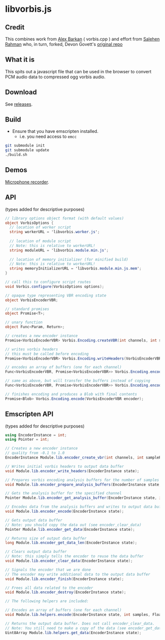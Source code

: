 # libvorbis.js

## Credit

This combines work from [Alex Barkan](http://hotcashew.com/2014/02/chrome-audio-api-and-ogg-vorbis/) ( vorbis.cpp ) and effort from  [Salehen Rahman](https://github.com/shovon/libvorbis.js) who, in turn, forked, Devon Govett's [original repo](https://github.com/devongovett/ogg.js)

## What it is

This spits out a javascript file that can be used in the browser to convert PCM audio data to compressed ogg vorbis audio.

## Download

See [releases](https://github.com/Garciat/libvorbis.js/releases).

## Build

- Ensure that you have emscripten installed.
  - i.e. you need access to `emcc`

```bash
git submodule init
git submodule update
./build.sh
```

## Demos

[Microphone recorder](http://garciat.com/libvorbis.js/demos/microphone-recorder.html).

## API

(types added for descriptive purposes)

```csharp
// library options object format (with default values)
object VorbisOptions {
  // location of worker script
  string workerURL = 'libvorbis.worker.js';
  
  // location of module script
  // Note: this is relative to workerURL!
  string moduleURL = 'libvorbis.module.min.js';
  
  // location of memory initializer (for minified build)
  // Note: this is relative to workerURL!
  string memoryInitializerURL = 'libvorbis.module.min.js.mem';
}

// call this to configure script routes
void Vorbis.configure(VorbisOptions options);

// opaque type representing VBR encoding state
object VorbisEncoderVBR;

// standard promises
object Promise<T>;

// unary function
object Func<Param, Return>;

// creates a new encoder instance
Promise<VorbisEncoderVBR> Vorbis.Encoding.createVBR(int channels, int sampleRate, float quality);

// writes vorbis headers
// this must be called before encoding
Promise<VorbisEncoderVBR> Vorbis.Encoding.writeHeaders(VorbisEncoderVBR encoder);

// encodes an array of buffers (one for each channel)
Func<VorbisEncoderVBR, Promise<VorbisEncoderVBR>> Vorbis.Encoding.encode(int samples, Float32Array[] buffers);

// same as above, but will transfer the buffers instead of copying
Func<VorbisEncoderVBR, Promise<VorbisEncoderVBR>> Vorbis.Encoding.encodeTransfer(int samples, Float32Array[] buffers);

// finishes encoding and produces a Blob with final contents
Promise<Blob> Vorbis.Encoding.encode(VorbisEncoderVBR encoder);
```

## Emscripten API

(types added for descriptive purposes)

```csharp
using EncoderInstance = int;
using Pointer = int;

// Creates a new encoder instance
// quality from -0.1 to 1.0
EncoderInstance Module.lib.encoder_create_vbr(int channels, int sampleRate, float quality);

// Writes initial vorbis headers to output data buffer
void Module.lib.encoder_write_headers(EncoderInstance state);

// Prepares vorbis encoding analysis buffers for the number of samples
void Module.lib.encoder_prepare_analysis_buffers(EncoderInstance state, int samples);

// Gets the analysis buffer for the specified channel
Pointer Module.lib.encoder_get_analysis_buffer(EncoderInstance state, int channel);

// Encodes data from the analysis buffers and writes to output data buffer
void Module.lib.encoder_encode(EncoderInstance state);

// Gets output data buffer
// Note: you should copy the data out (see encoder_clear_data)
Pointer Module.lib.encoder_get_data(EncoderInstance state);

// Returns size of output data buffer
long Module.lib.encoder_get_data_len(EncoderInstance state);

// Clears output data buffer
// Note: this simply tells the encoder to reuse the data buffer
void Module.lib.encoder_clear_data(EncoderInstance state);

// Signals the encoder that we are done
// The encoder may write additional data to the output data buffer
void Module.lib.encoder_finish(EncoderInstance state);

// Frees all data related to the encoder
void Module.lib.encoder_destroy(EncoderInstance state);

// The following helpers are included:

// Encodes an array of buffers (one for each channel)
void Module.lib.helpers.encode(EncoderInstance state, int samples, Float32Array[] data);

// Returns the output data buffer. Does not call encoder_clear_data.
// Note: You still need to make a copy of the data (see encoder_get_data)
Uint8Array Module.lib.helpers.get_data(EncoderInstance state);
```
